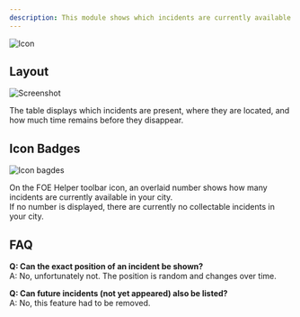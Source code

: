 ```yaml
--- 
description: This module shows which incidents are currently available in your city for collection. 
--- 
```

![Icon](https://github.com/user-attachments/assets/0b37b32c-8d0e-4efd-8950-347d8023d578)

## Layout

![Screenshot](https://github.com/user-attachments/assets/f42f5ecd-fc60-44b3-8f7c-532214b62bec)

The table displays which incidents are present, where they are located, and how much time remains before they disappear.

## Icon Badges
![Icon bagdes](https://github.com/user-attachments/assets/2349f829-b361-4ac2-9725-f8caa4643422)

On the FOE Helper toolbar icon, an overlaid number shows how many incidents are currently available in your city.  
If no number is displayed, there are currently no collectable incidents in your city.

## FAQ

**Q: Can the exact position of an incident be shown?**  
A: No, unfortunately not. The position is random and changes over time.

**Q: Can future incidents (not yet appeared) also be listed?**  
A: No, this feature had to be removed.
